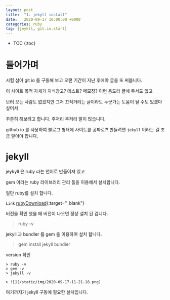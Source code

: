 ```yaml
---
layout: post
title:  "1. jekyll install"
date:   2020-09-17 10:00:00 +0900
categories: ruby    
tag: [jeykll, git.io.start]
---
```


* TOC
{:toc}

# 들어가며

시험 삼아 git io 를 구동해 보고 오랜 기간이 지난 후에야 글을 또 써봅니다.

이 사이트 목적 자체가 지식창고? 테스트? 메모장? 이런 용도라 글에 두서도 없고

보러 오는 사람도 없겠지만 그저 끄적거리는 글이라도 누군가는 도움이 될 수도 있겠다 싶어서

꾸준히 해보려고 합니다. 주저리 주저리 말이 많습니다. 

github io 를 사용하여 블로그 형태에 사이트를 공짜로?! 만들려면 `jekyll` 이라는 걸 조금 알아야 합니다.

# jekyll

jeykyll 은 ruby 라는 언어로 만들어져 있고 

gem 이라는 ruby 라이브러리 관리 툴을 이용해서 설치합니다.

일단 ruby를 설치 합니다.

`Link` [rubyDownload](https://www.ruby-lang.org/ko/downloads/){:target="_blank"}

버전을 확인 했을 때 버전이 나오면 정상 설치 된 겁니다.
> ruby -v

jekyll 과 bundler 를 gem 을 이용하여 설치 합니다.
> gem install jekyll bundler

version 확인

```text
> ruby -v
> gem -v
> jekyll -v

> ![](/static/img/2020-09-17-11-21-18.png)
```

여기까지가 jekyll 구동에 필요한 설치입니다.

